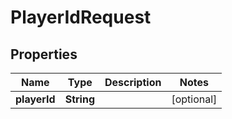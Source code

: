 

# PlayerIdRequest


## Properties

| Name | Type | Description | Notes |
|------------ | ------------- | ------------- | -------------|
|**playerId** | **String** |  |  [optional] |



